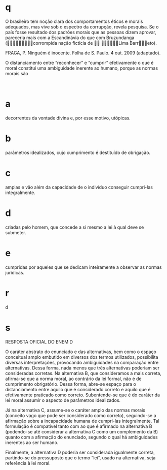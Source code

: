 # q
O brasileiro tem noção clara dos comportamentos éticos e morais adequados, mas vive sob o espectro da corrupção, revela pesquisa. Se o país fosse resultado dos padrões morais que as pessoas dizem aprovar, pareceria mais com a Escandinávia do que com Bruzundanga (corrompida nação fictícia de  Lima Barreto).

FRAGA, P. Ninguém é inocente. Folha de S. Paulo. 4 out. 2009 (adaptado).

O distanciamento entre “reconhecer” e “cumprir” efetivamente o que é moral constitui uma ambiguidade inerente ao humano, porque as normas morais são

 

# a
decorrentes da vontade divina e, por esse motivo, utópicas.

# b
parâmetros idealizados, cujo cumprimento é destituído de obrigação.

# c
amplas e vão além da capacidade de o indivíduo conseguir cumpri-las integralmente.

# d
criadas pelo homem, que concede a si mesmo a lei à qual deve se submeter.

# e
cumpridas por aqueles que se dedicam inteiramente a observar as normas jurídicas.

# r
d

# s
RESPOSTA OFICIAL DO ENEM D

O caráter abstrato do enunciado e das alternativas, bem como o espaço conceitual amplo embutido em diversos dos termos utilizados, possibilita diversas interpretações, provocando ambiguidades na comparação entre alternativas. Dessa forma, nada menos que três alternativas poderiam ser consideradas corretas. Na alternativa B, que consideramos a mais correta, afirma-se que a norma moral, ao contrário da lei formal, não é de cumprimento obrigatório. Dessa forma, abre-se espaço para o distanciamento entre aquilo que é considerado correto e aquilo que é efetivamente praticado como correto. Subentende-se que é do caráter da lei moral assumir o aspecto de parâmetros idealizados.

Já na alternativa C, assume-se o caráter amplo das normas morais (conceito vago que pode ser considerado como correto), seguindo-se a afirmação sobre a incapacidade humana de cumpri-las integralmente. Tal formulação é compatível tanto com ao que é afirmado na alternativa B (podendo-se até considerar a alternativa C como um complemento da B) quanto com a afirmação do enunciado, segundo o qual há ambiguidades inerentes ao ser humano.

Finalmente, a alternativa D poderia ser considerada igualmente correta, partindo-se do pressuposto que o termo “lei”, usado na alternativa, seja referência à lei moral.
